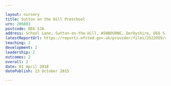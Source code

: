 ```yaml
---

layout: nursery
title: Sutton on the Hill Preschool
urn: 206883
postcode: DE6 5JA
address: School Lane, Sutton-on-the-Hill, ASHBOURNE, Derbyshire, DE6 5JA
latestReportUrl: https://reports.ofsted.gov.uk/provider/files/2522059/urn/206883.pdf
teaching: 2
development: 2
leadership: 2
outcomes: 2
overall: 2
date: 01 April 2018 
datePublish: 23 October 2015

---
```

